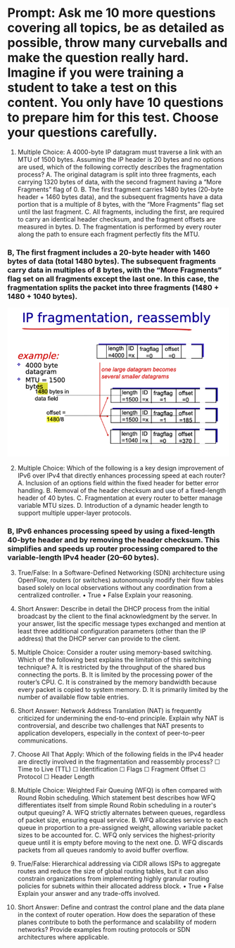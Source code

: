 # Prompt: Ask me 10 more questions covering all topics, be as detailed as possible, throw many curveballs and make the question really hard. Imagine if you were training a student to take a test on this content. You only have 10 questions to prepare him for this test. Choose your questions carefully. 

1. Multiple Choice:
A 4000-byte IP datagram must traverse a link with an MTU of 1500 bytes. Assuming the IP header is 20 bytes and no options are used, which of the following correctly describes the fragmentation process?
A. The original datagram is split into three fragments, each carrying 1320 bytes of data, with the second fragment having a “More Fragments” flag of 0.
B. The first fragment carries 1480 bytes (20-byte header + 1460 bytes data), and the subsequent fragments have a data portion that is a multiple of 8 bytes, with the “More Fragments” flag set until the last fragment.
C. All fragments, including the first, are required to carry an identical header checksum, and the fragment offsets are measured in bytes.
D. The fragmentation is performed by every router along the path to ensure each fragment perfectly fits the MTU.

### B, The first fragment includes a 20-byte header with 1460 bytes of data (total 1480 bytes). The subsequent fragments carry data in multiples of 8 bytes, with the “More Fragments” flag set on all fragments except the last one. In this case, the fragmentation splits the packet into three fragments (1480 + 1480 + 1040 bytes).
![Example pic](1.png)

2. Multiple Choice:
Which of the following is a key design improvement of IPv6 over IPv4 that directly enhances processing speed at each router?
A. Inclusion of an options field within the fixed header for better error handling.
B. Removal of the header checksum and use of a fixed-length header of 40 bytes.
C. Fragmentation at every router to better manage variable MTU sizes.
D. Introduction of a dynamic header length to support multiple upper-layer protocols.

### B, IPv6 enhances processing speed by using a fixed-length 40-byte header and by removing the header checksum. This simplifies and speeds up router processing compared to the variable-length IPv4 header (20–60 bytes).

3. True/False:
In a Software-Defined Networking (SDN) architecture using OpenFlow, routers (or switches) autonomously modify their flow tables based solely on local observations without any coordination from a centralized controller.
• True
• False
Explain your reasoning.

4. Short Answer:
Describe in detail the DHCP process from the initial broadcast by the client to the final acknowledgment by the server. In your answer, list the specific message types exchanged and mention at least three additional configuration parameters (other than the IP address) that the DHCP server can provide to the client.

5. Multiple Choice:
Consider a router using memory-based switching. Which of the following best explains the limitation of this switching technique?
A. It is restricted by the throughput of the shared bus connecting the ports.
B. It is limited by the processing power of the router’s CPU.
C. It is constrained by the memory bandwidth because every packet is copied to system memory.
D. It is primarily limited by the number of available flow table entries.

6. Short Answer:
Network Address Translation (NAT) is frequently criticized for undermining the end-to-end principle. Explain why NAT is controversial, and describe two challenges that NAT presents to application developers, especially in the context of peer-to-peer communications.

7. Choose All That Apply:
Which of the following fields in the IPv4 header are directly involved in the fragmentation and reassembly process?
☐ Time to Live (TTL)
☐ Identification
☐ Flags
☐ Fragment Offset
☐ Protocol
☐ Header Length

8. Multiple Choice:
Weighted Fair Queuing (WFQ) is often compared with Round Robin scheduling. Which statement best describes how WFQ differentiates itself from simple Round Robin scheduling in a router's output queuing?
A. WFQ strictly alternates between queues, regardless of packet size, ensuring equal service.
B. WFQ allocates service to each queue in proportion to a pre-assigned weight, allowing variable packet sizes to be accounted for.
C. WFQ only services the highest-priority queue until it is empty before moving to the next one.
D. WFQ discards packets from all queues randomly to avoid buffer overflow.

9. True/False:
Hierarchical addressing via CIDR allows ISPs to aggregate routes and reduce the size of global routing tables, but it can also constrain organizations from implementing highly granular routing policies for subnets within their allocated address block.
• True
• False
Explain your answer and any trade-offs involved.

10. Short Answer:
Define and contrast the control plane and the data plane in the context of router operation. How does the separation of these planes contribute to both the performance and scalability of modern networks? Provide examples from routing protocols or SDN architectures where applicable.

